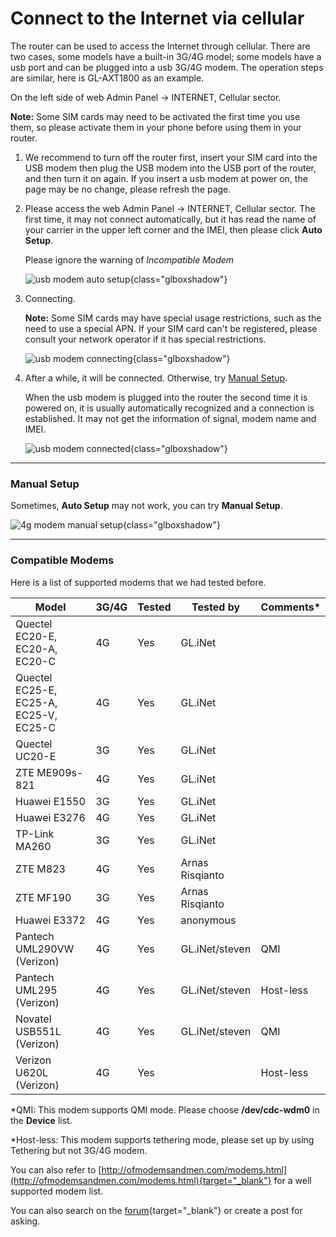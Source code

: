 # Connect to the Internet via cellular

The router can be used to access the Internet through cellular. There are two cases, some models have a built-in 3G/4G model; some models have a usb port and can be plugged into a usb 3G/4G modem. The operation steps are similar, here is GL-AXT1800 as an example.

On the left side of web Admin Panel -> INTERNET, Cellular sector.

**Note:** Some SIM cards may need to be activated the first time you use them, so please activate them in your phone before using them in your router.

1. We recommend to turn off the router first, insert your SIM card into the USB modem then plug the USB modem into the USB port of the router, and then turn it on again. If you insert a usb modem at power on, the page may be no change, please refresh the page.

2. Please access the web Admin Panel -> INTERNET, Cellular sector. The first time, it may not connect automatically, but it has read the name of your carrier in the upper left corner and the IMEI, then please click **Auto Setup**.

    Please ignore the warning of *Incompatible Modem*

    ![usb modem auto setup](https://static.gl-inet.com/docs/en/4/tutorials/internet_cellular/usb_modem_auto_setup.png){class="glboxshadow"}

3. Connecting.

    **Note:** Some SIM cards may have special usage restrictions, such as the need to use a special APN. If your SIM card can't be registered, please consult your network operator if it has special restrictions.

    ![usb modem connecting](https://static.gl-inet.com/docs/en/4/tutorials/internet_cellular/usb_modem_connecting.png){class="glboxshadow"}

4. After a while, it will be connected. Otherwise, try [Manual Setup](#manual-setup).

    When the usb modem is plugged into the router the second time it is powered on, it is usually automatically recognized and a connection is established. It may not get the information of signal, modem name and IMEI.

    ![usb modem connected](https://static.gl-inet.com/docs/en/4/tutorials/internet_cellular/usb_modem_connected.png){class="glboxshadow"}

---

### Manual Setup

Sometimes, **Auto Setup** may not work, you can try **Manual Setup**.

![4g modem manual setup](https://static.gl-inet.com/docs/en/4/tutorials/internet_cellular/cellular_settings.png){class="glboxshadow"}

---

### Compatible Modems

Here is a list of supported modems that we had tested before.

| Model                                  | 3G/4G | Tested | Tested by       | Comments* |
| -------------------------------------- | ----- | ------ | --------------- | --------- |
| Quectel EC20-E, EC20-A, EC20-C         | 4G    | Yes    | GL.iNet         |           |
| Quectel EC25-E, EC25-A, EC25-V, EC25-C | 4G    | Yes    | GL.iNet         |           |
| Quectel UC20-E                         | 3G    | Yes    | GL.iNet         |           |
| ZTE ME909s-821                         | 4G    | Yes    | GL.iNet         |           |
| Huawei E1550                           | 3G    | Yes    | GL.iNet         |           |
| Huawei E3276                           | 4G    | Yes    | GL.iNet         |           |
| TP-Link MA260                          | 3G    | Yes    | GL.iNet         |           |
| ZTE M823                               | 4G    | Yes    | Arnas Risqianto |           |
| ZTE MF190                              | 3G    | Yes    | Arnas Risqianto |           |
| Huawei E3372                           | 4G    | Yes    | anonymous       |           |
| Pantech UML290VW (Verizon)             | 4G    | Yes    | GL.iNet/steven  | QMI       |
| Pantech UML295 (Verizon)               | 4G    | Yes    | GL.iNet/steven  | Host-less |
| Novatel USB551L (Verizon)              | 4G    | Yes    | GL.iNet/steven  | QMI       |
| Verizon U620L (Verizon)                | 4G    | Yes    |                 | Host-less |

*QMI: This modem supports QMI mode. Please choose **/dev/cdc-wdm0** in the **Device** list.

*Host-less: This modem supports tethering mode, please set up by using Tethering but not 3G/4G modem.

You can also refer to [http://ofmodemsandmen.com/modems.html](http://ofmodemsandmen.com/modems.html){target="_blank"} for a well supported modem list.

You can also search on the [forum](https://forum.gl-inet.com){target="_blank"} or create a post for asking.